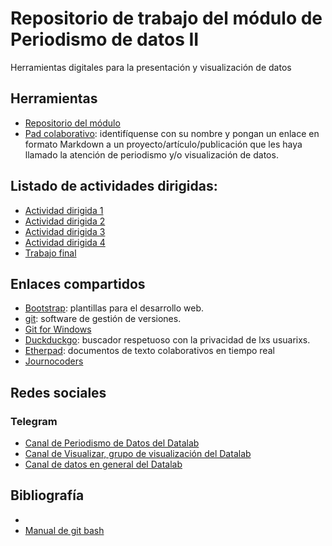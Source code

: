 # Repositorio de trabajo del módulo de Periodismo de datos II
Herramientas digitales para la presentación y visualización de datos

## Herramientas
- [Repositorio del módulo](https://github.com/nebrijas/flowsta-web)
- [Pad colaborativo](https://semestriel.framapad.org/p/nebrijas-202122-online-9uvo?lang=es): identifíquense con su nombre y pongan un enlace en formato Markdown a un proyecto/artículo/publicación que les haya llamado la atención de periodismo y/o visualización de datos.

## Listado de actividades dirigidas:

- [Actividad dirigida 1](ad1.md)
- [Actividad dirigida 2](ad2.md)
- [Actividad dirigida 3](ad3.md)
- [Actividad dirigida 4](ad4.md)
- [Trabajo final](trabajo-final.md)

## Enlaces compartidos

- [Bootstrap](https://getbootstrap.com/): plantillas para el desarrollo web.
- [git](https://git-scm.com/): software de gestión de versiones.
- [Git for Windows](https://gitforwindows.org/)
- [Duckduckgo](https://duckduckgo.com/): buscador respetuoso con la privacidad de lxs usuarixs.
- [Etherpad](https://etherpad.org/): documentos de texto colaborativos en tiempo real
- [Journocoders](https://github.com/journocoders)

## Redes sociales

### Telegram
- [Canal de Periodismo de Datos del Datalab](https://t.me/datosperiodismo)
- [Canal de Visualizar, grupo de visualización del Datalab](https://t.me/visualizar)
- [Canal de datos en general del Datalab](https://t.me/postDatalab)

## Bibliografía
- 
- [Manual de git bash](https://www.geeksforgeeks.org/working-on-git-bash/)
